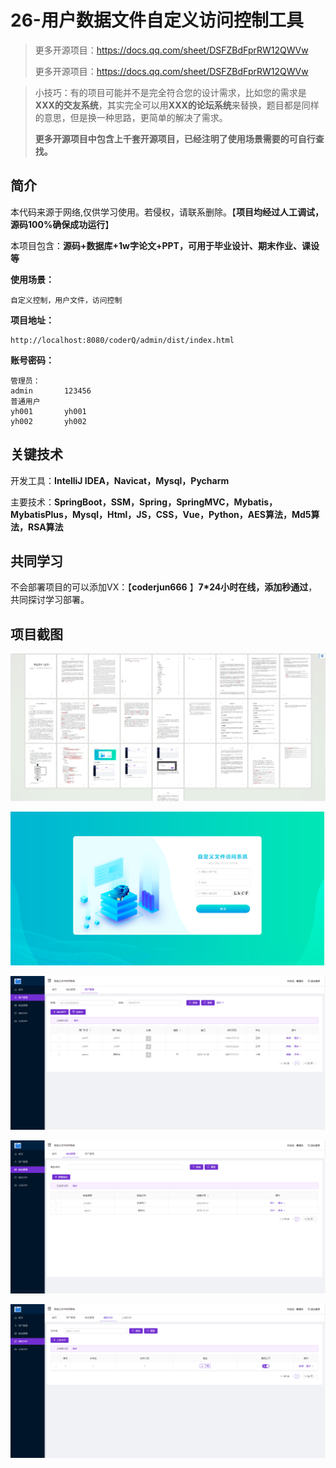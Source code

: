# 26-用户数据文件自定义访问控制工具

> 更多开源项目：https://docs.qq.com/sheet/DSFZBdFprRW12QWVw
>
> 更多开源项目：https://docs.qq.com/sheet/DSFZBdFprRW12QWVw

> 小技巧：有的项目可能并不是完全符合您的设计需求，比如您的需求是**XXX的交友系统**，其实完全可以用**XXX的论坛系统**来替换，题目都是同样的意思，但是换一种思路，更简单的解决了需求。
>
> **更多开源项目中包含上千套开源项目，已经注明了使用场景需要的可自行查找。**



## 简介

本代码来源于网络,仅供学习使用。若侵权，请联系删除。【**项目均经过人工调试，源码100%确保成功运行**】

本项目包含：**源码+数据库+1w字论文+PPT，可用于毕业设计、期末作业、课设等**

**使用场景：**

```
自定义控制，用户文件，访问控制
```

**项目地址：**

```
http://localhost:8080/coderQ/admin/dist/index.html
```

**账号密码：**

```
管理员：
admin       123456
普通用户
yh001       yh001
yh002       yh002
```



## 关键技术

开发工具：**IntelliJ IDEA，Navicat，Mysql，Pycharm**

主要技术：**SpringBoot，SSM，Spring，SpringMVC，Mybatis，MybatisPlus，Mysql，Html，JS，CSS，Vue，Python，AES算法，Md5算法，RSA算法**



## 共同学习

不会部署项目的可以添加VX：【**coderjun666**  】**7*24小时在线，添加秒通过**，共同探讨学习部署。



## 项目截图

![image-20240812220634127](./项目截图/image-20240812220634127.png)

![image-20240812220642801](./项目截图/image-20240812220642801.png)

![image-20240812220648148](./项目截图/image-20240812220648148.png)

![image-20240812220652988](./项目截图/image-20240812220652988.png)

![image-20240812220658685](./项目截图/image-20240812220658685.png)
